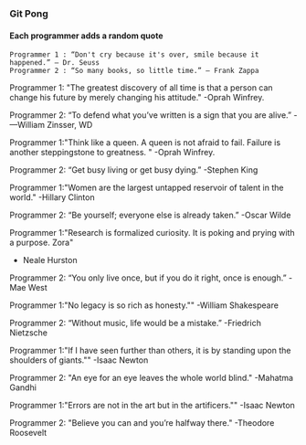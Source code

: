 ### Git Pong
#### Each programmer adds a random quote

```Example:
Programmer 1 : “Don't cry because it's over, smile because it happened.” ― Dr. Seuss
Programmer 2 : “So many books, so little time.” ― Frank Zappa
```

Programmer 1: "The greatest discovery of all time is that a person can change his future by merely changing his attitude."
-Oprah Winfrey.


Programmer 2: “To defend what you’ve written is a sign that you are alive.” -—William Zinsser, WD

Programmer 1:"Think like a queen. A queen is not afraid to fail. Failure is another steppingstone to greatness. "
-Oprah Winfrey.


Programmer 2: “Get busy living or get busy dying.” -Stephen King

Programmer 1:"Women are the largest untapped reservoir of talent in the world."
-Hillary Clinton


Programmer 2: “Be yourself; everyone else is already taken.” -Oscar Wilde

Programmer 1:"Research is formalized curiosity. It is poking and prying with a purpose. Zora"
- Neale Hurston


Programmer 2: “You only live once, but if you do it right, once is enough.” -Mae West

Programmer 1:"No legacy is so rich as honesty."" -William Shakespeare

Programmer 2: “Without music, life would be a mistake.” -Friedrich Nietzsche

Programmer 1:"If I have seen further than others, it is by standing upon the shoulders of giants."" -Isaac Newton


Programmer 2: "An eye for an eye leaves the whole world blind." -Mahatma Gandhi

Programmer 1:"Errors are not in the art but in the artificers.""
-Isaac Newton


Programmer 2: "Believe you can and you’re halfway there." -Theodore Roosevelt
